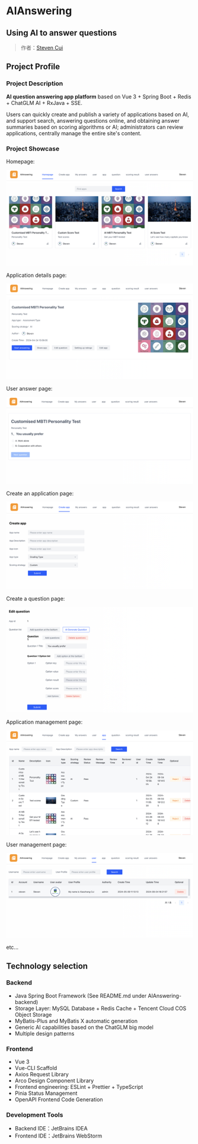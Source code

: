 # AIAnswering
## Using AI to answer questions

> 作者：[Steven Cui](https://github.com/Stevenucd)

## Project Profile

### Project Description

**AI question answering app platform** based on Vue 3 + Spring Boot + Redis + ChatGLM AI + RxJava + SSE.

Users can quickly create and publish a variety of applications based on AI, and support search, answering questions online, and obtaining answer summaries based on scoring algorithms or AI; administrators can review applications, centrally manage the entire site's content.

### Project Showcase

Homepage:

![image](https://github.com/Stevenucd/AIAnswering/blob/Update5/AIAnswering-backend/doc/homepage.png)

Application details page:

![image](https://github.com/Stevenucd/AIAnswering/blob/Update5/AIAnswering-backend/doc/appDetails.png)

User answer page:

![image](https://github.com/Stevenucd/AIAnswering/blob/Update5/AIAnswering-backend/doc/userAnswer.png)

Create an application page:

![image](https://github.com/Stevenucd/AIAnswering/blob/Update5/AIAnswering-backend/doc/createApp.png)

Create a question page:

![image](https://github.com/Stevenucd/AIAnswering/blob/Update5/AIAnswering-backend/doc/createQuestion.png)

Application management page:

![image](https://github.com/Stevenucd/AIAnswering/blob/Update5/AIAnswering-backend/doc/appManagement.png)

User management page:

![image](https://github.com/Stevenucd/AIAnswering/blob/Update5/AIAnswering-backend/doc/userManagement.png)

etc...

## Technology selection

### Backend

- Java Spring Boot Framework (See README.md under AIAnswering-backend)
- Storage Layer: MySQL Database + Redis Cache + Tencent Cloud COS Object Storage
- MyBatis-Plus and MyBatis X automatic generation
- Generic AI capabilities based on the ChatGLM big model
- Multiple design patterns

### Frontend

- Vue 3
- Vue-CLI Scaffold
- Axios Request Library
- Arco Design Component Library
- Frontend engineering: ESLint + Prettier + TypeScript
- Pinia Status Management
- OpenAPI Frontend Code Generation

### Development Tools
- Backend IDE：JetBrains IDEA
- Frontend IDE：JetBrains WebStorm